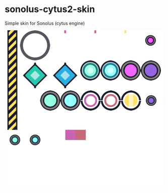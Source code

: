 # sonolus-cytus2-skin
Simple skin for Sonolus (cytus engine)

![Atlas](skin/repository/SkinTexture/887dc98f2bb620f2181f7fa5fdf46b90448bf45f)
